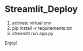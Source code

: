 # Streamlit_Deploy
1) activate virtual env
2)  pip install -r requirements.txt
3) streamlit run app.py

Enjoy!
